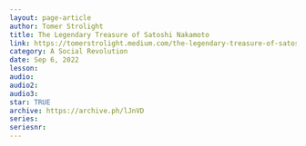 ```yaml
---
layout: page-article
author: Tomer Strolight
title: The Legendary Treasure of Satoshi Nakamoto
link: https://tomerstrolight.medium.com/the-legendary-treasure-of-satoshi-nakamoto-c3621c5b2106
category: A Social Revolution
date: Sep 6, 2022
lesson: 
audio: 
audio2: 
audio3: 
star: TRUE
archive: https://archive.ph/lJnVD
series: 
seriesnr: 
---
```

